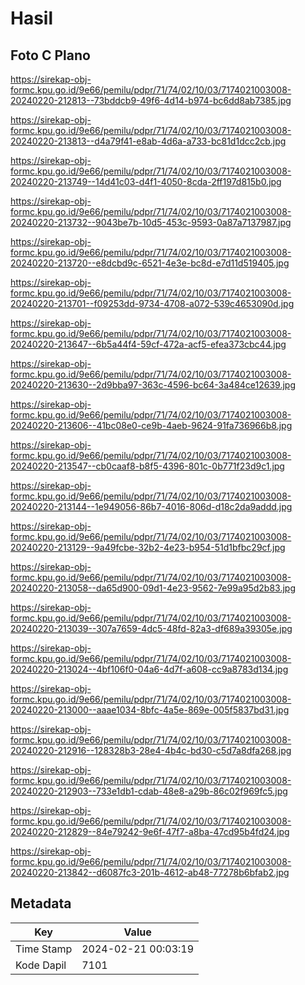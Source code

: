 # Hasil

## Foto C Plano

https://sirekap-obj-formc.kpu.go.id/9e66/pemilu/pdpr/71/74/02/10/03/7174021003008-20240220-212813--73bddcb9-49f6-4d14-b974-bc6dd8ab7385.jpg

https://sirekap-obj-formc.kpu.go.id/9e66/pemilu/pdpr/71/74/02/10/03/7174021003008-20240220-213813--d4a79f41-e8ab-4d6a-a733-bc81d1dcc2cb.jpg

https://sirekap-obj-formc.kpu.go.id/9e66/pemilu/pdpr/71/74/02/10/03/7174021003008-20240220-213749--14d41c03-d4f1-4050-8cda-2ff197d815b0.jpg

https://sirekap-obj-formc.kpu.go.id/9e66/pemilu/pdpr/71/74/02/10/03/7174021003008-20240220-213732--9043be7b-10d5-453c-9593-0a87a7137987.jpg

https://sirekap-obj-formc.kpu.go.id/9e66/pemilu/pdpr/71/74/02/10/03/7174021003008-20240220-213720--e8dcbd9c-6521-4e3e-bc8d-e7d11d519405.jpg

https://sirekap-obj-formc.kpu.go.id/9e66/pemilu/pdpr/71/74/02/10/03/7174021003008-20240220-213701--f09253dd-9734-4708-a072-539c4653090d.jpg

https://sirekap-obj-formc.kpu.go.id/9e66/pemilu/pdpr/71/74/02/10/03/7174021003008-20240220-213647--6b5a44f4-59cf-472a-acf5-efea373cbc44.jpg

https://sirekap-obj-formc.kpu.go.id/9e66/pemilu/pdpr/71/74/02/10/03/7174021003008-20240220-213630--2d9bba97-363c-4596-bc64-3a484ce12639.jpg

https://sirekap-obj-formc.kpu.go.id/9e66/pemilu/pdpr/71/74/02/10/03/7174021003008-20240220-213606--41bc08e0-ce9b-4aeb-9624-91fa736966b8.jpg

https://sirekap-obj-formc.kpu.go.id/9e66/pemilu/pdpr/71/74/02/10/03/7174021003008-20240220-213547--cb0caaf8-b8f5-4396-801c-0b771f23d9c1.jpg

https://sirekap-obj-formc.kpu.go.id/9e66/pemilu/pdpr/71/74/02/10/03/7174021003008-20240220-213144--1e949056-86b7-4016-806d-d18c2da9addd.jpg

https://sirekap-obj-formc.kpu.go.id/9e66/pemilu/pdpr/71/74/02/10/03/7174021003008-20240220-213129--9a49fcbe-32b2-4e23-b954-51d1bfbc29cf.jpg

https://sirekap-obj-formc.kpu.go.id/9e66/pemilu/pdpr/71/74/02/10/03/7174021003008-20240220-213058--da65d900-09d1-4e23-9562-7e99a95d2b83.jpg

https://sirekap-obj-formc.kpu.go.id/9e66/pemilu/pdpr/71/74/02/10/03/7174021003008-20240220-213039--307a7659-4dc5-48fd-82a3-df689a39305e.jpg

https://sirekap-obj-formc.kpu.go.id/9e66/pemilu/pdpr/71/74/02/10/03/7174021003008-20240220-213024--4bf106f0-04a6-4d7f-a608-cc9a8783d134.jpg

https://sirekap-obj-formc.kpu.go.id/9e66/pemilu/pdpr/71/74/02/10/03/7174021003008-20240220-213000--aaae1034-8bfc-4a5e-869e-005f5837bd31.jpg

https://sirekap-obj-formc.kpu.go.id/9e66/pemilu/pdpr/71/74/02/10/03/7174021003008-20240220-212916--128328b3-28e4-4b4c-bd30-c5d7a8dfa268.jpg

https://sirekap-obj-formc.kpu.go.id/9e66/pemilu/pdpr/71/74/02/10/03/7174021003008-20240220-212903--733e1db1-cdab-48e8-a29b-86c02f969fc5.jpg

https://sirekap-obj-formc.kpu.go.id/9e66/pemilu/pdpr/71/74/02/10/03/7174021003008-20240220-212829--84e79242-9e6f-47f7-a8ba-47cd95b4fd24.jpg

https://sirekap-obj-formc.kpu.go.id/9e66/pemilu/pdpr/71/74/02/10/03/7174021003008-20240220-213842--d6087fc3-201b-4612-ab48-77278b6bfab2.jpg


## Metadata

| Key        | Value               |
| ---------- | ------------------- |
| Time Stamp | 2024-02-21 00:03:19 |
| Kode Dapil | 7101                |



